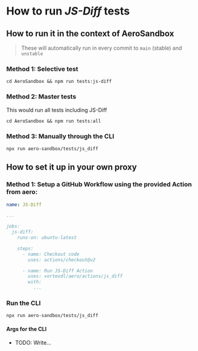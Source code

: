 # How to run *JS-Diff* tests

## How to run it in the context of AeroSandbox

> These will automatically run in every commit to `main` (stable) and `unstable`

### Method 1: Selective test

`cd AeroSandbox && npm run tests:js-diff`

### Method 2: Master tests

This would run all tests including JS-Diff

`cd AeroSandbox && npm run tests:all`

### Method 3: Manually through the CLI

`npx run aero-sandbox/tests/js_diff`

## How to set it up in your own proxy

### Method 1: Setup a GitHub Workflow using the provided Action from aero:

```yml
name: JS-Diff

...

jobs:
  js-diff:
    runs-on: ubuntu-latest

    steps:
      - name: Checkout code
        uses: actions/checkout@v2

      - name: Run JS-Diff Action
        uses: vortexdl/aero/actions/js_diff
        with:
          ...
```

### Run the CLI

`npx run aero-sandbox/tests/js_diff`

#### Args for the CLI

  - TODO: Write...